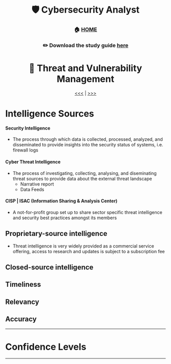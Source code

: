 <div align='center'>

# 🛡️ Cybersecurity Analyst

### 🏠 [HOME](README.md)
### ✏️ Download the study guide [here](https://comptiacdn.azureedge.net/webcontent/docs/default-source/exam-objectives/comptia-cysa-cs0-002-exam-objectives-(6-0).pdf?sfvrsn=86668f47_2)

# 👻 Threat and Vulnerability Management
[<<<](part5.md) | [>>>](part2.md)

</div>

# Intelligence Sources

#### Security Intelligence
+ The process through which data is collected, processed, analyzed, and disseminated to provide insights into the security status of systems, i.e. firewall logs
#### Cyber Threat Intelligence
+ The process of investigating, collecting, analysing, and diseminating threat sources to provide data about the external threat landscape
  - Narrative report
  - Data Feeds

#### CISP | ISAC (Information Sharing & Analysis Center)
+ A not-for-profit group set  up to share sector specific threat intelligence and security best practices amongst its members

## Proprietary-source intelligence
+ Threat intelligence is very widely provided as a commercial service offering, access to research and updates is subject to a subscription fee


## Closed-source intelligence

## Timeliness


## Relevancy


## Accuracy


 - - -

 # Confidence Levels
  
  
 - - -
